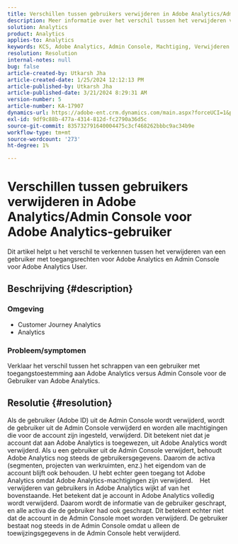 ```yaml
---
title: Verschillen tussen gebruikers verwijderen in Adobe Analytics/Admin Console voor Adobe Analytics-gebruiker
description: Meer informatie over het verschil tussen het verwijderen van een gebruiker met toegangsrechten voor Adobe Analytics en Admin Console voor Adobe Analytics-gebruiker.
solution: Analytics
product: Analytics
applies-to: Analytics
keywords: KCS, Adobe Analytics, Admin Console, Machtiging, Verwijderen door gebruiker, Verwijderen door gebruiker
resolution: Resolution
internal-notes: null
bug: false
article-created-by: Utkarsh Jha
article-created-date: 1/25/2024 12:12:13 PM
article-published-by: Utkarsh Jha
article-published-date: 3/21/2024 8:29:31 AM
version-number: 5
article-number: KA-17907
dynamics-url: https://adobe-ent.crm.dynamics.com/main.aspx?forceUCI=1&pagetype=entityrecord&etn=knowledgearticle&id=27a7d5f6-7abb-ee11-a569-6045bd0065b6
exl-id: 9df9c88b-477a-4314-812d-fc2790a36d5c
source-git-commit: 835732791640004475c3cf468262bbbc9ac34b9e
workflow-type: tm+mt
source-wordcount: '273'
ht-degree: 1%

---
```


# Verschillen tussen gebruikers verwijderen in Adobe Analytics/Admin Console voor Adobe Analytics-gebruiker


Dit artikel helpt u het verschil te verkennen tussen het verwijderen van een gebruiker met toegangsrechten voor Adobe Analytics en Admin Console voor Adobe Analytics User.

## Beschrijving {#description}


### <b>Omgeving</b>

- Customer Journey Analytics
- Analytics




### <b>Probleem/symptomen</b>

Verklaar het verschil tussen het schrappen van een gebruiker met toegangstoestemming aan Adobe Analytics versus Admin Console voor de Gebruiker van Adobe Analytics.


## Resolutie {#resolution}


Als de gebruiker (Adobe ID) uit de Admin Console wordt verwijderd, wordt de gebruiker uit de Admin Console verwijderd en worden alle machtigingen die voor de account zijn ingesteld, verwijderd.
Dit betekent niet dat je account dat aan Adobe Analytics is toegewezen, uit Adobe Analytics wordt verwijderd. Als u een gebruiker uit de Admin Console verwijdert, behoudt Adobe Analytics nog steeds de gebruikersgegevens.
Daarom de activa (segmenten, projecten van werkruimten, enz.) het eigendom van de account blijft ook behouden.
U hebt echter geen toegang tot Adobe Analytics omdat Adobe Analytics-machtigingen zijn verwijderd.
  
Het verwijderen van gebruikers in Adobe Analytics wijkt af van het bovenstaande. Het betekent dat je account in Adobe Analytics volledig wordt verwijderd.
Daarom wordt de informatie van de gebruiker geschrapt, en alle activa die de gebruiker had ook geschrapt.
Dit betekent echter niet dat de account in de Admin Console moet worden verwijderd. De gebruiker bestaat nog steeds in de Admin Console omdat u alleen de toewijzingsgegevens in de Admin Console hebt verwijderd.
